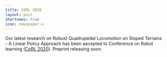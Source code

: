 ```yaml
---
title: CORL 2020 
layout: post
shortnews: true
icon: newspaper-o
---
```


Our latest research on Robust Quadrupedal Locomotion on Sloped Terrains - A Linear Policy Approach has been aacepted to Conference on Robot learning ([CoRL 2020](https://www.robot-learning.org/)). Preprint releasing soon.
